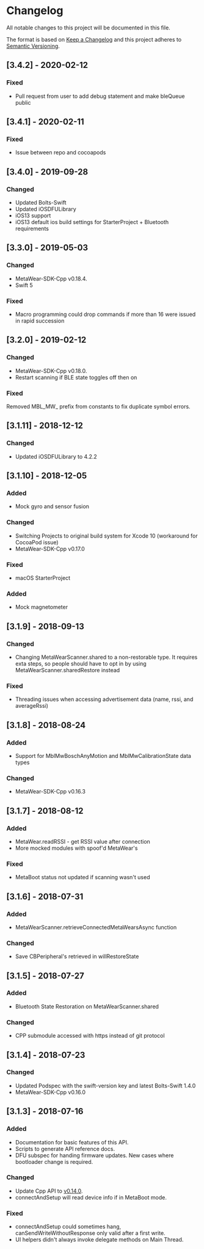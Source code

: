 # Changelog
All notable changes to this project will be documented in this file.

The format is based on [Keep a Changelog](http://keepachangelog.com/en/1.0.0/)
and this project adheres to [Semantic Versioning](http://semver.org/spec/v2.0.0.html).

## [3.4.2] - 2020-02-12
### Fixed
- Pull request from user to add debug statement and make bleQueue public 

## [3.4.1] - 2020-02-11
### Fixed
- Issue between repo and cocoapods 

## [3.4.0] - 2019-09-28
### Changed
- Updated Bolts-Swift
- Updated iOSDFULibrary 
- iOS13 support 
- iOS13 default ios build settings for StarterProject + Bluetooth requirements 

## [3.3.0] - 2019-05-03
### Changed
- MetaWear-SDK-Cpp v0.18.4.
- Swift 5

### Fixed
- Macro programming could drop commands if more than 16 were issued in rapid succession

## [3.2.0] - 2019-02-12
### Changed
- MetaWear-SDK-Cpp v0.18.0.
- Restart scanning if BLE state toggles off then on

### Fixed
Removed MBL_MW_ prefix from constants to fix duplicate symbol errors.

## [3.1.11] - 2018-12-12
### Changed
- Updated iOSDFULibrary to 4.2.2

## [3.1.10] - 2018-12-05
### Added
- Mock gyro and sensor fusion

### Changed
- Switching Projects to original build system for Xcode 10 (workaround for CocoaPod issue)
- MetaWear-SDK-Cpp v0.17.0

### Fixed
- macOS StarterProject

### Added
- Mock magnetometer

## [3.1.9] - 2018-09-13
### Changed
- Changing MetaWearScanner.shared to a non-restorable type.  It requires exta steps, so people should have to opt in by using MetaWearScanner.sharedRestore instead 

### Fixed
- Threading issues when accessing advertisement data (name, rssi, and averageRssi)

## [3.1.8] - 2018-08-24
### Added
- Support for MblMwBoschAnyMotion and MblMwCalibrationState data types

### Changed
- MetaWear-SDK-Cpp v0.16.3

## [3.1.7] - 2018-08-12
### Added
- MetaWear.readRSSI - get RSSI value after connection
- More mocked modules with spoof'd MetaWear's

### Fixed
- MetaBoot status not updated if scanning wasn't used

## [3.1.6] - 2018-07-31
### Added
- MetaWearScanner.retrieveConnectedMetaWearsAsync function

### Changed
- Save CBPeripheral's retrieved in willRestoreState

## [3.1.5] - 2018-07-27
### Added
- Bluetooth State Restoration on MetaWearScanner.shared

### Changed
- CPP submodule accessed with https instead of git protocol

## [3.1.4] - 2018-07-23
### Changed
- Updated Podspec with the swift-version key and latest Bolts-Swift 1.4.0
- MetaWear-SDK-Cpp v0.16.0

## [3.1.3] - 2018-07-16
### Added
- Documentation for basic features of this API.
- Scripts to generate API reference docs.
- DFU subspec for handing firmware updates.  New cases where bootloader change is required.

### Changed
- Update Cpp API to [v0.14.0](https://github.com/mbientlab/MetaWear-SDK-Cpp/releases/tag/0.14.0).
- connectAndSetup will read device info if in MetaBoot mode.

### Fixed
- connectAndSetup could sometimes hang, canSendWriteWithoutResponse only valid after a first write.
- UI helpers didn't always invoke delegate methods on Main Thread.

